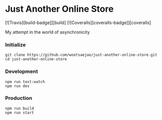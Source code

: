 Just Another Online Store
========================

[![Travis][build-badge]][build]
[![Coveralls][coveralls-badge]][coveralls]


My attempt in the world of asynchronicity

### Initialize

```
git clone https://github.com/wootsaejao/just-another-online-store.git
cd just-another-online-store
```

### Development

```
npm run test:watch
npm run dev
```

### Production

```
npm run build
npm run start
```
